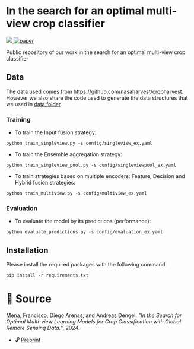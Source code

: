 # In the search for an optimal multi-view crop classifier
<a href="https://github.com/fmenat/mvlearning">  <img src="https://img.shields.io/badge/Package-mvlearning-blue"/>  </a> [![paper](https://img.shields.io/badge/arXiv-2308.05407-D12424)](https://www.arxiv.org/abs/2308.05407) 

Public repository of our work in the search for an optimal multi-view crop classifier

## Data
The data used comes from https://github.com/nasaharvest/cropharvest. However we also share the code used to generate the data structures that we used in [data folder](./data).

### Training
* To train the Input fusion strategy:  
```
python train_singleview.py -s config/singleview_ex.yaml
```
* To train the Ensemble aggregation strategy:  
```
python train_singleview_pool.py -s config/singleviewpool_ex.yaml
```
* To train strategies based on multiple encoders: Feature, Decision and Hybrid fusion strategies:
```
python train_multiview.py -s config/multiview_ex.yaml
```

### Evaluation
* To evaluate the model by its predictions (performance):
```
python evaluate_predictions.py -s config/evaluation_ex.yaml
```


## Installation
Please install the required packages with the following command:
```
pip install -r requirements.txt
```

# :scroll: Source

Mena, Francisco, Diego Arenas, and Andreas Dengel. "*In the Search for Optimal Multi-view Learning Models for Crop Classification with Global Remote Sensing Data.*", 2024.
* :unlock: [Preprint](https://arxiv.org/abs/2403.16582)
